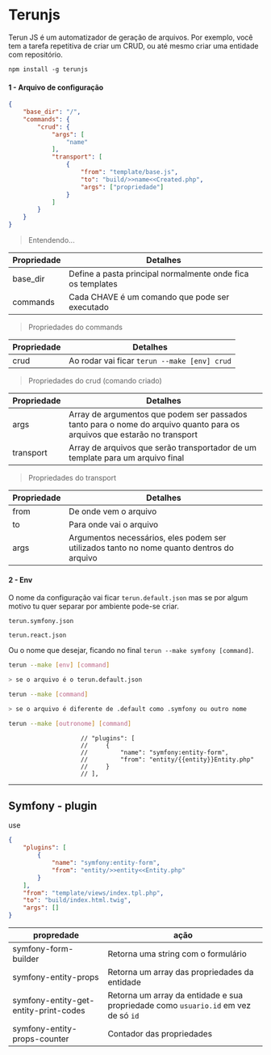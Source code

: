 # Terunjs

Terun JS é um automatizador de geração de arquivos. Por exemplo, você tem a tarefa repetitiva de criar um CRUD, ou até mesmo criar uma entidade com repositório.


```
npm install -g terunjs
```

#### 1 - Arquivo de configuração

```json
{
    "base_dir": "/",
    "commands": {
        "crud": {
            "args": [
                "name"
            ],
            "transport": [
                {
                    "from": "template/base.js",
                    "to": "build/>>name<<Created.php",
                    "args": ["propriedade"]
                }
            ]
        }
    }
}
```

> Entendendo...

| Propriedade  | Detalhes|
|--------------|---------|
| base_dir | Define a pasta principal normalmente onde fica os templates |
| commands | Cada CHAVE é um comando que pode ser executado |


> Propriedades do commands

| Propriedade  | Detalhes|
|--------------|---------|
| crud | Ao rodar vai ficar ```terun --make [env] crud``` |

> Propriedades do crud (comando criado)

| Propriedade  | Detalhes|
|--------------|---------|
| args | Array de argumentos que podem ser passados tanto para o nome do arquivo quanto para os arquivos que estarão no transport |
| transport | Array de arquivos que serão transportador de um template para um arquivo final |

> Propriedades do transport

| Propriedade  | Detalhes|
|--------------|---------|
|from|De onde vem o arquivo|
|to|Para onde vai o arquivo|
|args|Argumentos necessários, eles podem ser utilizados tanto no nome quanto dentros do arquivo |


#### 2 - Env

O nome da configuração vai ficar `terun.default.json` mas se por algum motivo tu quer separar por ambiente pode-se criar.

`terun.symfony.json`

`terun.react.json`

Ou o nome que desejar, ficando no final `terun --make symfony [command]`.


```sh
terun --make [env] [command]

> se o arquivo é o terun.default.json

terun --make [command]

> se o arquivo é diferente de .default como .symfony ou outro nome

terun --make [outronome] [command]

```


```
                    // "plugins": [
                    //     {
                    //         "name": "symfony:entity-form",
                    //         "from": "entity/{{entity}}Entity.php"
                    //     }
                    // ],
```

---

## Symfony - plugin

use
```json
{
    "plugins": [
        {
            "name": "symfony:entity-form",
            "from": "entity/>>entity<<Entity.php"
        }
    ],
    "from": "template/views/index.tpl.php",
    "to": "build/index.html.twig",
    "args": []
}
```

|propredade| ação|
|----------|-----|
|symfony-form-builder|Retorna uma string com o formulário|
|symfony-entity-props|Retorna um array das propriedades da entidade|
|symfony-entity-get-entity-print-codes|Retorna um array da entidade e sua propriedade como `usuario.id` em vez de só `id`|
|symfony-entity-props-counter|Contador das propriedades|